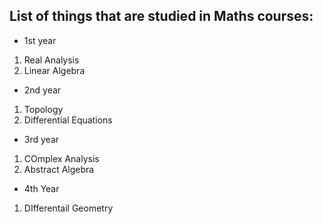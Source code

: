 ## List of things that are studied in Maths courses:

- 1st year 

1. Real Analysis
2. Linear Algebra 

- 2nd year

1. Topology
2. Differential Equations 

- 3rd year 

1. COmplex Analysis
2. Abstract Algebra 

- 4th Year 
1. DIfferentail Geometry


